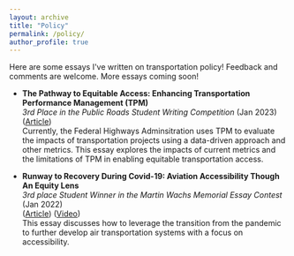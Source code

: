 ```yaml
---
layout: archive
title: "Policy"
permalink: /policy/
author_profile: true
---
```


Here are some essays I've written on transportation policy! Feedback and comments are welcome. More essays coming soon!

- **The Pathway to Equitable Access: Enhancing Transportation Performance Management (TPM)**  \
_3rd Place in the Public Roads Student Writing Competition_ (Jan 2023) \
([Article](https://highways.dot.gov/public-roads/winter-2024/03 "Article")) \
Currently, the Federal Highways Adminsitration uses TPM to evaluate the impacts of transportation projects using a data-driven approach and other metrics. This essay explores the impacts of current metrics and the limitations of TPM in enabling equitable transportation access.

- **Runway to Recovery During Covid-19: Aviation Accessibility Though An Equity Lens** \
_3rd place Student Winner in the Martin Wachs Memorial Essay Contest_ (Jan 2022) \
([Article](/files/eno_essay.pdf "Article")) ([Video](https://www.youtube.com/watch?v=CT5SYFbk3PY "Video")) \
This essay discusses how to leverage the transition from the pandemic to further develop air transportation systems with a focus on accessibility.